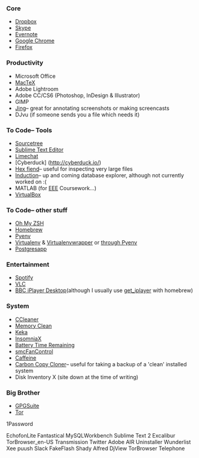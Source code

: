 ### Core
* [Dropbox](https://www.dropbox.com/downloading)
* [Skype](http://www.skype.com/en/download-skype/skype-for-computer/)
* [Evernote](http://evernote.com/download/)
* [Google Chrome](https://www.google.com/intl/en_uk/chrome/browser/)
* [Firefox](http://www.mozilla.org/en-US/firefox/new/)

### Productivity
* Microsoft Office
* [MacTeX](http://www.tug.org/mactex/index.html)
* Adobe Lightroom
* Adobe CC/CS6 (Photoshop, InDesign & Illustrator)
* GIMP
* [Jing](http://www.techsmith.com/download/jing/)– great for annotating screenshots or making screencasts
* DJvu (if someone sends you a file which needs it)

### To Code– Tools
* [Sourcetree](http://www.sourcetreeapp.com/download/)
* [Sublime Text Editor](http://www.sublimetext.com/2)
* [Limechat](http://limechat.net/mac/)
* [Cyberduck] (http://cyberduck.io/)
* [Hex fiend](http://ridiculousfish.com/hexfiend/)– useful for inspecting very large files
* [Induction](http://inductionapp.com/)– up and coming database explorer, although not currently worked on :(
* MATLAB (for [EEE](http://www3.imperial.ac.uk/electricalengineering) Coursework...)
* [VirtualBox](https://www.virtualbox.org/wiki/Downloads)

### To Code– other stuff
* [Oh My ZSH](https://github.com/robbyrussell/oh-my-zsh)
* [Homebrew](http://brew.sh/)
* [Pyenv](https://github.com/yyuu/pyenv)
* [Virtualenv](http://www.virtualenv.org/en/latest/virtualenv.html#installation) & [Virtualenvwrapper](http://virtualenvwrapper.readthedocs.org/en/latest/install.html) or [through Pyenv](https://github.com/yyuu/pyenv-virtualenvwrapper)
* [Postgresapp](http://postgresapp.com/)



### Entertainment
* [Spotify](https://www.spotify.com/uk/download/mac/)
* [VLC](http://www.videolan.org/vlc/download-macosx.html)
* [BBC iPlayer Desktop](http://www.bbc.co.uk/iplayer/install)(although I usually use [get_iplayer](https://github.com/dinkypumpkin/get_iplayer) with homebrew)

### System
* [CCleaner](https://www.piriform.com/ccleaner/download?mac)
* [Memory Clean](https://itunes.apple.com/gb/app/memory-clean/id451444120?mt=12)
* [Keka](http://www.kekaosx.com/en/)
* [InsomniaX](https://www.macupdate.com/app/mac/22211/insomniax)
* [Battery Time Remaining](https://github.com/codler/Battery-Time-Remaining)
* [smcFanControl](https://www.macupdate.com/app/mac/23049/smcfancontrol)
* [Caffeine](http://lightheadsw.com/caffeine/)
* [Carbon Copy Cloner](http://www.bombich.com/)– useful for taking a backup of a 'clean' installed system
* Disk Inventory X (site down at the time of writing)

### Big Brother
* [GPGSuite](https://gpgtools.org/gpgsuite.html)
* [Tor](https://www.torproject.org/projects/torbrowser.html.en)

1Password

EchofonLite
Fantastical
MySQLWorkbench
Sublime Text 2
Excalibur
TorBrowser_en-US
Transmission
Twitter
Adobe AIR Uninstaller
Wunderlist
Xee
puush
Slack
FakeFlash
Shady
Alfred
DjView
TorBrowser
Telephone